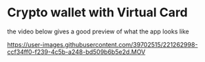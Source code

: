 # Crypto wallet with Virtual Card

the video below gives a good preview of what the app looks like



https://user-images.githubusercontent.com/39702515/221262998-ccf34ff0-f239-4c5b-a248-bd509b6b5e2d.MOV


